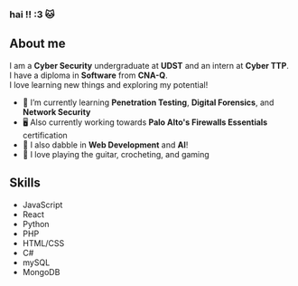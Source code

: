 ### hai !! :3 🐱

## About me
I am a **Cyber Security** undergraduate at **UDST** and an intern at **Cyber TTP**. <br>
I have a diploma in **Software** from **CNA-Q**. <br>
I love learning new things and exploring my potential!
- 🌱 I’m currently learning **Penetration Testing**, **Digital Forensics**, and **Network Security**
- 🖥 Also currently working towards **Palo Alto's Firewalls Essentials** certification
- 🪷 I also dabble in **Web Development** and **AI**!
- 💛 I love playing the guitar, crocheting, and gaming

## Skills
- JavaScript
- React
- Python
- PHP
- HTML/CSS
- C#
- mySQL
- MongoDB

<!--
**mryvllnv/mryvllnv** is a ✨ _special_ ✨ repository because its `README.md` (this file) appears on your GitHub profile.

- 🔭 I’m currently working on ...
- 👯 I’m looking to collaborate on ...
- 🤔 I’m looking for help with ...
- 💬 Ask me about ...
- 📫 How to reach me: ...
- 😄 Pronouns: ...
- ⚡ Fun fact: ...
-->
